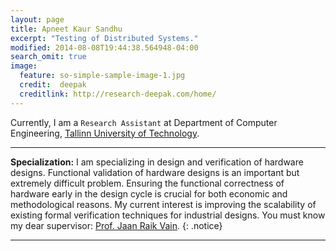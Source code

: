 ```yaml
---
layout: page
title: Apneet Kaur Sandhu
excerpt: "Testing of Distributed Systems."
modified: 2014-08-08T19:44:38.564948-04:00
search_omit: true
image:
  feature: so-simple-sample-image-1.jpg
  credit:  deepak
  creditlink: http://research-deepak.com/home/
---
```

Currently, I am a `Research Assistant` at Department of Computer Engineering, [Tallinn University of Technology](http://www.ttu.ee/doktorandile).


--- 
**Specialization:** I am specializing in design and verification of hardware designs. 
Functional validation of hardware designs is an important but extremely difficult problem. 
Ensuring the functional correctness of hardware early in the design cycle is crucial for both economic and methodological
reasons. My current interest is improving the scalability of existing formal verification techniques for industrial designs. 
You must know my dear supervisor: [Prof. Jaan Raik Vain](https://www.etis.ee/Portal/Persons/Display/95088b5c-1e1e-444e-b1d1-c04f0d1da41e).
{: .notice}

---

